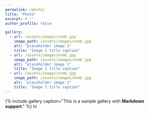 ```yaml
---
permalink: /photo/
title: "Photo"
excerpt: # ""
author_profile: false

gallery:
  - url: /assets/images/nsmb.jpg
    image_path: /assets/images/nsmb.jpg
    alt: "placeholder image 1"
    title: "Image 1 title caption"
  - url: /assets/images/nsmb.jpg
    image_path: /assets/images/nsmb.jpg
    alt: "placeholder image 1"
    title: "Image 1 title caption"
  - url: /assets/images/nsmb.jpg
    image_path: /assets/images/nsmb.jpg
    alt: "placeholder image 1"
    title: "Image 1 title caption"
---
```

{% include gallery caption="This is a sample gallery with **Markdown support**." %}
hi

